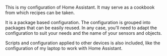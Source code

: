 This is my configuration of Home Assistant. It may serve as a cookbook from which recipes can be taken.

It is a package based configuration. The configuration is grouped into packages that can be easily reused. In any case, you'll need to adapt the configuration to suit your needs and the name of your sensors and objects.

Scripts and configuration applied to other devices is also included, like the configuration of my laptop to work with Home Assistant.
